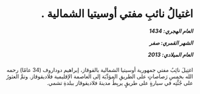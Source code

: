 <h1 dir="rtl">اغتيالُ نائبِ مفتي أوسيتيا الشمالية .</h1>

<h5 dir="rtl">العام الهجري:  1434

الشهر القمري: صفر

العام الميلادي: 2013</h5>

<p dir="rtl">اغتِيلَ نائِبُ مفتي جمهورية أوسيتيا الشمالية بالقوقاز، إبراهيم دوداروف (34 عامًا) رحمه الله بخمسِ رَصاصاتٍ على الطريقِ المؤدِّيَة إلى العاصمة الإقليمية فلاديقوقاز. وتمَّ العثورُ على جُثَّتِه في سيارةٍ على طريقٍ يربِطُ مدينةَ فلاديقوقاز ببلدةِ تشمي.</p></br>
